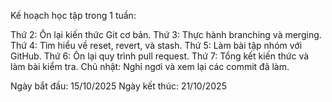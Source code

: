 Kế hoạch học tập trong 1 tuần:

Thứ 2: Ôn lại kiến thức Git cơ bản.
Thứ 3: Thực hành branching và merging.
Thứ 4: Tìm hiểu về reset, revert, và stash.
Thứ 5: Làm bài tập nhóm với GitHub.
Thứ 6: Ôn lại quy trình pull request.
Thứ 7: Tổng kết kiến thức và làm bài kiểm tra.
Chủ nhật: Nghỉ ngơi và xem lại các commit đã làm.

Ngày bắt đầu: 15/10/2025
Ngày kết thúc: 21/10/2025
